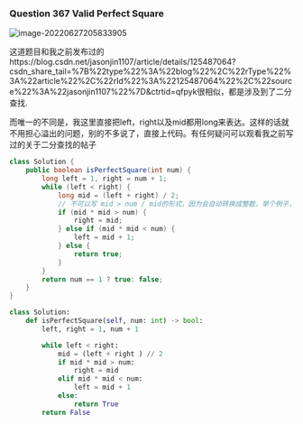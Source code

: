 ### Question 367 Valid Perfect Square

![image-20220627205833905](C:\Users\jason\AppData\Roaming\Typora\typora-user-images\image-20220627205833905.png)

这道题目和我之前发布过的https://blog.csdn.net/jasonjin1107/article/details/125487064?csdn_share_tail=%7B%22type%22%3A%22blog%22%2C%22rType%22%3A%22article%22%2C%22rId%22%3A%22125487064%22%2C%22source%22%3A%22jasonjin1107%22%7D&ctrtid=qfpyk很相似，都是涉及到了二分查找.

而唯一的不同是，我这里直接把left，right以及mid都用long来表达。这样的话就不用担心溢出的问题，别的不多说了，直接上代码。有任何疑问可以观看我之前写过的关于二分查找的帖子



```java
class Solution {
    public boolean isPerfectSquare(int num) {
        long left = 1, right = num + 1;
        while (left < right) {
            long mid = (left + right) / 2;
            // 不可以写 mid > num / mid的形式，因为会自动转换成整数，举个例子，在计算机中，5 == 29/5，su
            if (mid * mid > num) {
                right = mid;
            } else if (mid * mid < num) {
                left = mid + 1;
            } else {
                return true;
            }
        }
        return num == 1 ? true: false;
    }
}
```



```python
class Solution:
    def isPerfectSquare(self, num: int) -> bool:
        left, right = 1, num + 1

        while left < right:
            mid = (left + right ) // 2
            if mid * mid > num:
                right = mid
            elif mid * mid < num:
                left = mid + 1
            else:
                return True
        return False
```

